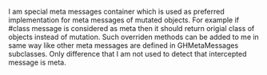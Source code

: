 I am special meta messages container which is used as preferred implementation for meta messages of mutated objects.
For example if #class message is considered as meta then it should return origial class of objects instead of mutation. 
Such overriden methods can be added to me in same way like other meta messages are defined in GHMetaMessages subclasses.  Only difference that I am not used to detect that intercepted message is meta.
